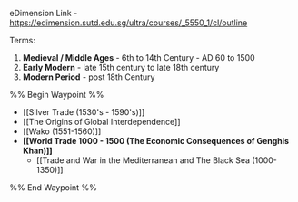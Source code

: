eDimension Link - https://edimension.sutd.edu.sg/ultra/courses/_5550_1/cl/outline

Terms: 
1. **Medieval / Middle Ages** - 6th to 14th Century - AD 60 to 1500
2. **Early Modern** - late 15th century to late 18th century
3. **Modern Period** - post 18th Century

%% Begin Waypoint %%
- [[Silver Trade (1530's - 1590's)]]
- [[The Origins of Global Interdependence]]
- [[Wako (1551-1560)]]
- **[[World Trade 1000 - 1500 (The Economic Consequences of Genghis Khan)]]**
	- [[Trade and War in the Mediterranean and The Black Sea (1000-1350)]]

%% End Waypoint %%